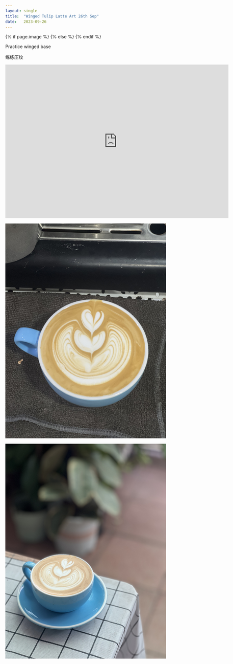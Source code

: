 ```yaml
---
layout: single
title:  "Winged Tulip Latte Art 26th Sep"
date:   2023-09-26
---
```


{% if page.image %}
  <meta property="og:image" content="/assets/img/2023/09/26/IMG_8016.jpg">
{% else %}
  <meta property="og:image" content="/assets/img/2023/09/26/IMG_8016.jpg">
{% endif %}

<meta property="og:description" content="Winged Tulip Latte Art 26th Sep" />


Practice winged base

练练压纹



<div class="embed-container">
  <iframe
      src="https://www.youtube.com/embed/bfnbss9vffA"
      width="700"
      height="480"
      frameborder="0"
      allowfullscreen="true">
  </iframe>
</div>



![](/assets/img/2023/09/26/IMG_8016.jpg)

![](/assets/img/2023/09/26/IMG_8019.jpg)
